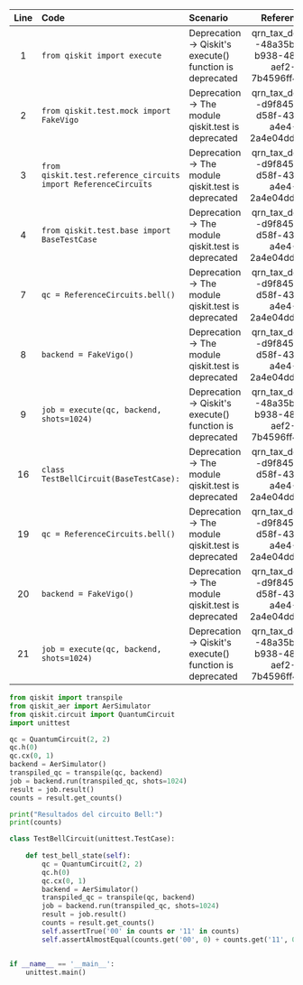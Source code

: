| Line | Code | Scenario | Reference | Artifact | Refactoring |
| :--: | :--- | :------- | :-------: | :------- | :---------- |
| 1 | `from qiskit import execute` | Deprecation -> Qiskit's execute() function is deprecated | qrn_tax_ddbb--48a35b67-b938-487b-aef2-7b4596ff4105 | execute | `from qiskit import transpile` |
| 2 | `from qiskit.test.mock import FakeVigo` | Deprecation -> The module qiskit.test is deprecated | qrn_tax_ddbb--d9f84579-d58f-43da-a4e4-2a4e04dd79cd | qiskit.test | `from qiskit_aer.noise import NoiseModel` |
| 3 | `from qiskit.test.reference_circuits import ReferenceCircuits` | Deprecation -> The module qiskit.test is deprecated | qrn_tax_ddbb--d9f84579-d58f-43da-a4e4-2a4e04dd79cd | qiskit.test | `from qiskit.circuit.library import standard_gates` |
| 4 | `from qiskit.test.base import BaseTestCase` | Deprecation -> The module qiskit.test is deprecated | qrn_tax_ddbb--d9f84579-d58f-43da-a4e4-2a4e04dd79cd | qiskit.test | `import unittest` |
| 7 | `qc = ReferenceCircuits.bell()` | Deprecation -> The module qiskit.test is deprecated | qrn_tax_ddbb--d9f84579-d58f-43da-a4e4-2a4e04dd79cd | ReferenceCircuits.bell() | `from qiskit.circuit import QuantumCircuit` <br> `qc = QuantumCircuit(2, 2)` <br> `qc.h(0)` <br> `qc.cx(0, 1)` |
| 8 | `backend = FakeVigo()` | Deprecation -> The module qiskit.test is deprecated | qrn_tax_ddbb--d9f84579-d58f-43da-a4e4-2a4e04dd79cd | FakeVigo() | `from qiskit_aer import AerSimulator` <br> `backend = AerSimulator()` |
| 9 | `job = execute(qc, backend, shots=1024)` | Deprecation -> Qiskit's execute() function is deprecated | qrn_tax_ddbb--48a35b67-b938-487b-aef2-7b4596ff4105 | execute | `transpiled_qc = transpile(qc, backend)` <br> `job = backend.run(transpiled_qc, shots=1024)` |
| 16 | `class TestBellCircuit(BaseTestCase):` | Deprecation -> The module qiskit.test is deprecated | qrn_tax_ddbb--d9f84579-d58f-43da-a4e4-2a4e04dd79cd | BaseTestCase | `class TestBellCircuit(unittest.TestCase):` |
| 19 | `qc = ReferenceCircuits.bell()` | Deprecation -> The module qiskit.test is deprecated | qrn_tax_ddbb--d9f84579-d58f-43da-a4e4-2a4e04dd79cd | ReferenceCircuits.bell() | `qc = QuantumCircuit(2, 2)` <br> `qc.h(0)` <br> `qc.cx(0, 1)` |
| 20 | `backend = FakeVigo()` | Deprecation -> The module qiskit.test is deprecated | qrn_tax_ddbb--d9f84579-d58f-43da-a4e4-2a4e04dd79cd | FakeVigo() | `backend = AerSimulator()` |
| 21 | `job = execute(qc, backend, shots=1024)` | Deprecation -> Qiskit's execute() function is deprecated | qrn_tax_ddbb--48a35b67-b938-487b-aef2-7b4596ff4105 | execute | `transpiled_qc = transpile(qc, backend)` <br> `job = backend.run(transpiled_qc, shots=1024)` |


```python
from qiskit import transpile
from qiskit_aer import AerSimulator
from qiskit.circuit import QuantumCircuit
import unittest

qc = QuantumCircuit(2, 2)
qc.h(0)
qc.cx(0, 1)
backend = AerSimulator()
transpiled_qc = transpile(qc, backend)
job = backend.run(transpiled_qc, shots=1024)
result = job.result()
counts = result.get_counts()

print("Resultados del circuito Bell:")
print(counts)

class TestBellCircuit(unittest.TestCase):
    
    def test_bell_state(self):
        qc = QuantumCircuit(2, 2)
        qc.h(0)
        qc.cx(0, 1)
        backend = AerSimulator()
        transpiled_qc = transpile(qc, backend)
        job = backend.run(transpiled_qc, shots=1024)
        result = job.result()
        counts = result.get_counts()        
        self.assertTrue('00' in counts or '11' in counts)
        self.assertAlmostEqual(counts.get('00', 0) + counts.get('11', 0), 1024, delta=50)


if __name__ == '__main__':
    unittest.main()
```